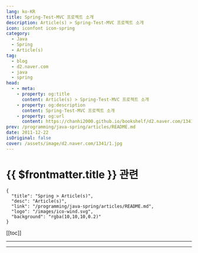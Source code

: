 ```yaml
---
lang: ko-KR
title: Spring-Test-MVC 프로젝트 소개
description: Article(s) > Spring-Test-MVC 프로젝트 소개
icon: iconfont icon-spring
category: 
  - Java
  - Spring
  - Article(s)
tag: 
  - blog
  - d2.naver.com
  - java
  - spring
head:  
  - - meta:
    - property: og:title
      content: Article(s) > Spring-Test-MVC 프로젝트 소개
    - property: og:description
      content: Spring-Test-MVC 프로젝트 소개
    - property: og:url
      content: https://chanhi2000.github.io/bookshelf/d2.naver.com/1341.html
prev: /programming/java-spring/articles/README.md
date: 2011-12-22
isOriginal: false
cover: /assets/image/d2.naver.com/1341/1.jpg
---
```


# {{ $frontmatter.title }} 관련

```component VPCard
{
  "title": "Spring > Article(s)",
  "desc": "Article(s)",
  "link": "/programming/java-spring/articles/README.md",
  "logo": "/images/ico-wind.svg",
  "background": "rgba(10,10,10,0.2)"
}
```

[[toc]]

---

<SiteInfo
  name="Spring-Test-MVC 프로젝트 소개 | NAVER D2"
  desc="Spring-Test-MVC 프로젝트 소개"
  url="https://d2.naver.com/helloworld/1341"
  logo="/assets/image/d2.naver.com/favicon.ico"
  preview="/assets/image/d2.naver.com/1341/1.jpg"/>

<!-- TODO: 작성 -->

---

<TagLinks />